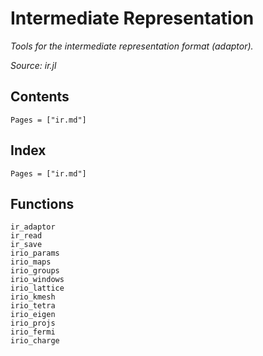 # Intermediate Representation

*Tools for the intermediate representation format (adaptor).*

*Source: ir.jl*

## Contents

```@contents
Pages = ["ir.md"]
```

## Index

```@index
Pages = ["ir.md"]
```

## Functions

```@docs
ir_adaptor
ir_read
ir_save
irio_params
irio_maps
irio_groups
irio_windows
irio_lattice
irio_kmesh
irio_tetra
irio_eigen
irio_projs
irio_fermi
irio_charge
```
